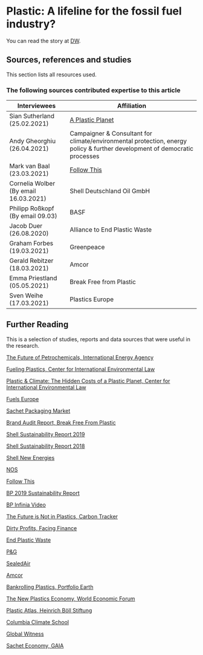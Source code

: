 # Plastic: A lifeline for the fossil fuel industry? 

You can read the story at [DW](). 

## Sources, references and studies

This section lists all resources used.


### The following sources contributed expertise to this article

| Interviewees | Affiliation |
|----------------------------------------------------------------|------------------------------|
| Sian Sutherland (25.02.2021)                             | [A Plastic Planet](https://aplasticplanet.com/) |
| Andy Gheorghiu (26.04.2021)                              | Campaigner & Consultant for climate/environmental protection, energy policy & further development of democratic processes  |
| Mark van Baal (23.03.2021)                   | [Follow This](https://follow-this.org/) |
| Cornelia Wolber (By email 16.03.2021)        | Shell Deutschland Oil GmbH |
| Philipp Roßkopf (By email 09.03)             | BASF |
| Jacob Duer (26.08.2020)                      | Alliance to End Plastic Waste |
| Graham Forbes (19.03.2021)                   | Greenpeace |
| Gerald Rebitzer (18.03.2021)                 | Amcor |
| Emma Priestland (05.05.2021)                | Break Free from Plastic |
| Sven Weihe (17.03.2021)                      | Plastics Europe |


## Further Reading

This is a selection of studies, reports and data sources that were useful in the research.

[The Future of Petrochemicals, International Energy Agency](https://ec.europa.eu/energy/sites/ener/files/documents/iea-the_future_of_petrochemicals.pdf)

[Fueling Plastics, Center for International Environmental Law](https://www.ciel.org/reports/fuelingplastics/)

[Plastic & Climate: The Hidden Costs of a Plastic Planet, Center for International Environmental Law](https://www.ciel.org/plasticandclimate/)

[Fuels Europe](https://www.fuelseurope.eu/wp-content/uploads/SR_FuelsEurope-_2020.pdf)

[Sachet Packaging Market](https://www.futuremarketinsights.com/reports/sachet-packaging-market)   

[Brand Audit Report, Break Free From Plastic](https://www.breakfreefromplastic.org/globalbrandauditreport2020/)

[Shell Sustainability Report 2019](https://reports.shell.com/sustainability-report/2019/responsible-business/environment/plastics.html)

[Shell Sustainability Report 2018](https://reports.shell.com/sustainability-report/2018/responsible-business/environment/plastics.html)

[Shell New Energies](https://www.shell.com/energy-and-innovation/new-energies.html)

[NOS](https://nos.nl/artikel/2369763-shell-haalt-eigen-groene-investeringsdoelen-niet.html)

[Follow This](https://follow-this.org/)

[BP 2019 Sustainability Report](https://www.bp.com/content/dam/bp/business-sites/en/global/corporate/pdfs/sustainability/group-reports/bp-sustainability-report-2019.pdf)

[BP Infinia Video](https://www.youtube.com/watch?v=_Pf59te7lu0)

[The Future is Not in Plastics, Carbon Tracker](https://carbontracker.org/reports/the-futures-not-in-plastics/)

[Dirty Profits, Facing Finance](https://www.facing-finance.org/de/publications/dirty-profits/)

[End Plastic Waste](https://endplasticwaste.org/)

[P&G](https://us.pg.com/)

[SealedAir](https://www.sealedair.com/)

[Amcor](https://www.amcor.com/)

[Bankrolling Plastics, Portfolio Earth](https://portfolio.earth/campaigns/bankrolling-plastics/)

[The New Plastics Economy, World Economic Forum](http://www3.weforum.org/docs/WEF_The_New_Plastics_Economy.pdf)

[Plastic Atlas, Heinrich Böll Stiftung](https://www.boell.de/sites/default/files/2020-01/Plastic%20Atlas%202019%202nd%20Edition.pdf?dimension1=ds_plastikatlas) 

[Columbia Climate School](https://blogs.ei.columbia.edu/2020/02/20/plastic-production-climate-change/)

[Global Witness](https://www.globalwitness.org/en/blog/frack-consume-recycle/)

[Sachet Economy, GAIA](https://www.no-burn.org/sachet-economy/)